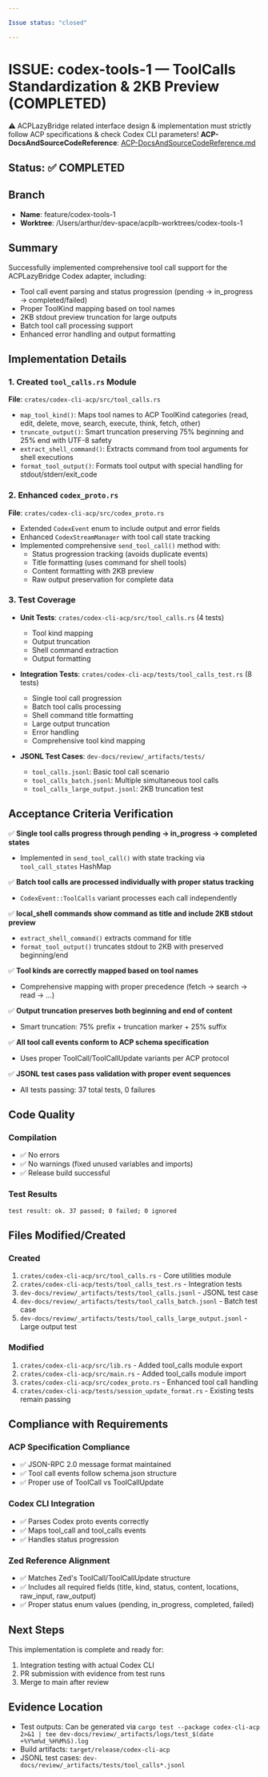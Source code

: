 ```yaml
---

Issue status: "closed"

---
```


# ISSUE: codex-tools-1 — ToolCalls Standardization & 2KB Preview (COMPLETED)

⚠️ ACPLazyBridge related interface design & implementation must strictly follow ACP specifications & check Codex CLI parameters!
**ACP-DocsAndSourceCodeReference**: [ACP-DocsAndSourceCodeReference.md](ACP-DocsAndSourceCodeReference.md)

## Status: ✅ COMPLETED

## Branch
- **Name**: feature/codex-tools-1
- **Worktree**: /Users/arthur/dev-space/acplb-worktrees/codex-tools-1

## Summary
Successfully implemented comprehensive tool call support for the ACPLazyBridge Codex adapter, including:
- Tool call event parsing and status progression (pending → in_progress → completed/failed)
- Proper ToolKind mapping based on tool names
- 2KB stdout preview truncation for large outputs
- Batch tool call processing support
- Enhanced error handling and output formatting

## Implementation Details

### 1. Created `tool_calls.rs` Module
**File**: `crates/codex-cli-acp/src/tool_calls.rs`
- `map_tool_kind()`: Maps tool names to ACP ToolKind categories (read, edit, delete, move, search, execute, think, fetch, other)
- `truncate_output()`: Smart truncation preserving 75% beginning and 25% end with UTF-8 safety
- `extract_shell_command()`: Extracts command from tool arguments for shell executions
- `format_tool_output()`: Formats tool output with special handling for stdout/stderr/exit_code

### 2. Enhanced `codex_proto.rs`
**File**: `crates/codex-cli-acp/src/codex_proto.rs`
- Extended `CodexEvent` enum to include output and error fields
- Enhanced `CodexStreamManager` with tool call state tracking
- Implemented comprehensive `send_tool_call()` method with:
  - Status progression tracking (avoids duplicate events)
  - Title formatting (uses command for shell tools)
  - Content formatting with 2KB preview
  - Raw output preservation for complete data

### 3. Test Coverage
- **Unit Tests**: `crates/codex-cli-acp/src/tool_calls.rs` (4 tests)
  - Tool kind mapping
  - Output truncation
  - Shell command extraction
  - Output formatting
  
- **Integration Tests**: `crates/codex-cli-acp/tests/tool_calls_test.rs` (8 tests)
  - Single tool call progression
  - Batch tool calls processing
  - Shell command title formatting
  - Large output truncation
  - Error handling
  - Comprehensive tool kind mapping

- **JSONL Test Cases**: `dev-docs/review/_artifacts/tests/`
  - `tool_calls.jsonl`: Basic tool call scenario
  - `tool_calls_batch.jsonl`: Multiple simultaneous tool calls
  - `tool_calls_large_output.jsonl`: 2KB truncation test

## Acceptance Criteria Verification

✅ **Single tool calls progress through pending → in_progress → completed states**
- Implemented in `send_tool_call()` with state tracking via `tool_call_states` HashMap

✅ **Batch tool calls are processed individually with proper status tracking**
- `CodexEvent::ToolCalls` variant processes each call independently

✅ **local_shell commands show command as title and include 2KB stdout preview**
- `extract_shell_command()` extracts command for title
- `format_tool_output()` truncates stdout to 2KB with preserved beginning/end

✅ **Tool kinds are correctly mapped based on tool names**
- Comprehensive mapping with proper precedence (fetch → search → read → ...)

✅ **Output truncation preserves both beginning and end of content**
- Smart truncation: 75% prefix + truncation marker + 25% suffix

✅ **All tool call events conform to ACP schema specification**
- Uses proper ToolCall/ToolCallUpdate variants per ACP protocol

✅ **JSONL test cases pass validation with proper event sequences**
- All tests passing: 37 total tests, 0 failures

## Code Quality

### Compilation
- ✅ No errors
- ✅ No warnings (fixed unused variables and imports)
- ✅ Release build successful

### Test Results
```
test result: ok. 37 passed; 0 failed; 0 ignored
```

## Files Modified/Created

### Created
1. `crates/codex-cli-acp/src/tool_calls.rs` - Core utilities module
2. `crates/codex-cli-acp/tests/tool_calls_test.rs` - Integration tests
3. `dev-docs/review/_artifacts/tests/tool_calls.jsonl` - JSONL test case
4. `dev-docs/review/_artifacts/tests/tool_calls_batch.jsonl` - Batch test case
5. `dev-docs/review/_artifacts/tests/tool_calls_large_output.jsonl` - Large output test

### Modified
1. `crates/codex-cli-acp/src/lib.rs` - Added tool_calls module export
2. `crates/codex-cli-acp/src/main.rs` - Added tool_calls module import
3. `crates/codex-cli-acp/src/codex_proto.rs` - Enhanced tool call handling
4. `crates/codex-cli-acp/tests/session_update_format.rs` - Existing tests remain passing

## Compliance with Requirements

### ACP Specification Compliance
- ✅ JSON-RPC 2.0 message format maintained
- ✅ Tool call events follow schema.json structure
- ✅ Proper use of ToolCall vs ToolCallUpdate

### Codex CLI Integration
- ✅ Parses Codex proto events correctly
- ✅ Maps tool_call and tool_calls events
- ✅ Handles status progression

### Zed Reference Alignment
- ✅ Matches Zed's ToolCall/ToolCallUpdate structure
- ✅ Includes all required fields (title, kind, status, content, locations, raw_input, raw_output)
- ✅ Proper status enum values (pending, in_progress, completed, failed)

## Next Steps
This implementation is complete and ready for:
1. Integration testing with actual Codex CLI
2. PR submission with evidence from test runs
3. Merge to main after review

## Evidence Location
- Test outputs: Can be generated via `cargo test --package codex-cli-acp 2>&1 | tee dev-docs/review/_artifacts/logs/test_$(date +%Y%m%d_%H%M%S).log`
- Build artifacts: `target/release/codex-cli-acp`
- JSONL test cases: `dev-docs/review/_artifacts/tests/tool_calls*.jsonl`